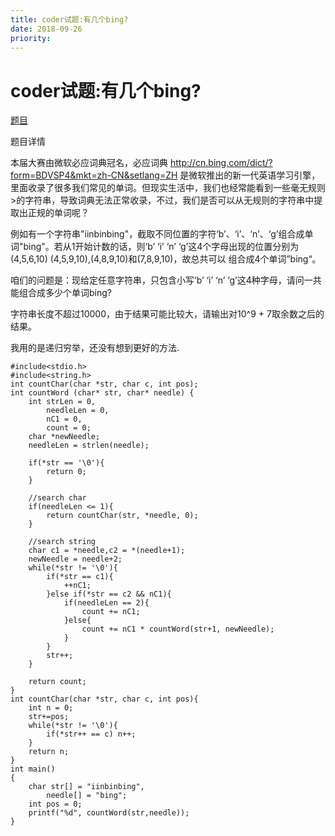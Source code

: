 ```yaml
---
title: coder试题:有几个bing?	
date: 2018-09-26
priority:
---
```

# coder试题:有几个bing?	

[题目](http://hero.csdn.net/question/details?id=215&examid=210)

题目详情

本届大赛由微软必应词典冠名，必应词典 http://cn.bing.com/dict/?form=BDVSP4&mkt=zh-CN&setlang=ZH 是微软推出的新一代英语学习引擎，里面收录了很多我们常见的单词。但现实生活中，我们也经常能看到一些毫无规则>的字符串，导致词典无法正常收录，不过，我们是否可以从无规则的字符串中提取出正规的单词呢？

例如有一个字符串"iinbinbing"，截取不同位置的字符‘b’、‘i’、‘n’、‘g’组合成单词"bing"。若从1开始计数的话，则‘b’ ‘i’ ‘n’ ‘g’这4个字母出现的位置分别为(4,5,6,10) (4,5,9,10),(4,8,9,10)和(7,8,9,10)，故总共可以
组合成4个单词”bing“。

咱们的问题是：现给定任意字符串，只包含小写‘b’ ‘i’ ‘n’ ‘g’这4种字母，请问一共能组合成多少个单词bing?

字符串长度不超过10000，由于结果可能比较大，请输出对10^9 + 7取余数之后的结果。

我用的是递归穷举，还没有想到更好的方法.

	#include<stdio.h>
	#include<string.h>
	int countChar(char *str, char c, int pos);
	int countWord (char* str, char* needle) {
		int strLen = 0,
			needleLen = 0,
			nC1 = 0,
			count = 0;
		char *newNeedle;
		needleLen = strlen(needle);

		if(*str == '\0'){
			return 0;
		}

		//search char
		if(needleLen <= 1){
			return countChar(str, *needle, 0);  
		}

		//search string
		char c1 = *needle,c2 = *(needle+1);
		newNeedle = needle+2;
		while(*str != '\0'){
			if(*str == c1){
				++nC1;      
			}else if(*str == c2 && nC1){
				if(needleLen == 2){
					count += nC1;       
				}else{
					count += nC1 * countWord(str+1, newNeedle);         
				}
			}
			str++;  
		}

		return count;
	}
	int countChar(char *str, char c, int pos){
		int n = 0;
		str+=pos;
		while(*str != '\0'){
			if(*str++ == c) n++;
		}
		return n;
	}
	int main()
	{
		char str[] = "iinbinbing", 
			needle[] = "bing";
		int pos = 0;
		printf("%d", countWord(str,needle));
	}